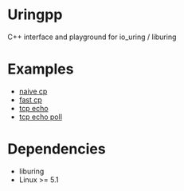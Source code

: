 # Uringpp

C++ interface and playground for io_uring / liburing

# Examples
* [naive cp](example/naive_cp/main.cpp)
* [fast cp](example/cp/main.cpp)
* [tcp echo](example/tcp_echo/main.cpp)
* [tcp echo poll](example/tcp_echo_poll/main.cpp)

# Dependencies

* liburing
* Linux >= 5.1